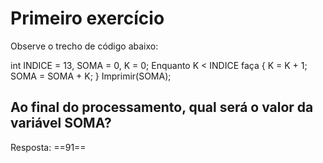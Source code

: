 # Primeiro exercício

Observe o trecho de código abaixo:

int INDICE = 13, SOMA = 0, K = 0;
Enquanto K < INDICE faça { K = K + 1; SOMA = SOMA + K; }
Imprimir(SOMA);

## Ao final do processamento, qual será o valor da variável SOMA?

Resposta: ==91==
